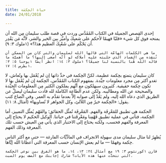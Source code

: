 ```yaml
---
title: حياة الحِكمَة
date: 24/01/2018

---
```


إحدى القِصص الجميلة في الكتاب المُقَدَّس وردت في قصة طلب سليمان مِن الله أن يمنحه فوق كل شيء «قلبًا فهيمًا لأحكم على شعبِكَ وأميِّز بين الخير والشر، لأنَّه مَن يَقْدِر أن يَحْكُم على شَعْبِكَ العظيم هذا؟» (١ملوك ٣: ٩).

`ما هي الكلمات الهامَّة التي قالها الله لسليمان والتي كان مِن الممكن أن تُنقِذه مِن الفساد الذي جلبته عليه أملاكه لو أنَّه أصغى إليها؟ ما أهميَّة ما قاله الله هُنا بالنسبة لنا جميعًا؟ ١ملوك ٣: ١٤؛ انظر أيضًا ١يوحنا ٥: ٣؛ ١بطرس ٤: ١٧.`

كان سليمان يتمتع بحِكمة عظيمة، لكنَّ الحِكمة في حدِّ ذاتها إن لم يُعْمَل بها وتُعاش، لا تغدو أكثر مِن مجرد معلومات جيِّدة. بمفهوم الكتاب المُقَدَّس، الحِكمة إن لم يُعْمَل بها لا تكون حِكمة حقيقية. كثيرون سيهلكون مع أنَّهم يملكون الكثير مِن المعلومات الجيِّدة والصحيحة عن الله ومطاليبه. ولكن عدم الطاعة الكاملة لله قادت سليمان ليضلَّ عن الطريق الذي دعاه الله إليه، ولم يَعُدْ إلى صوابه إلاَّ بعدما تقدَّم به العمر. وفي اتِّضاع كتب يقول: «الحِكمة خيرٌ مِن اللآلئ، وكل الجواهر لا تُساويها» (أمثال ٨: ١١).

الحكمة هي تطبيق للمَعْرِفَة والفهم. المَعْرِفَة تُمثِّل الحقائق؛ والفَهْم يُمثِّل التمييز، أما الحِكمة، فتأتي في عملية تطبيق فَهْمِنا ومَعْرِفَتنا في حياتنا. الوكيل الحكيم لا يحتاج إلى المعرفة والفهم فحسب، ولكنه يحتاج إلى الاختبار الذي يأتي مِن العيش حسب تلك المعرفة وذلك الفهم.

يُظهِرُ لنا مثال سليمان مدى سهولة الانجراف في المادِّيَّات الفارغة — حتى مع أكثر الناس حِكمة وفهمًا — ما لم يعش الإنسان حسب المعرفة التي أعطانا الله إيَّاها.

`قارن ١كورنثوس ٣: ١٩ مع أمثال ٢٤: ١٣، ١٤. ما هو الفرق بين نوعي الحِكمة التي تتحدَّث عنها هذه الآيات؟ شارك إجابتك مع الصف يوم السبت.`